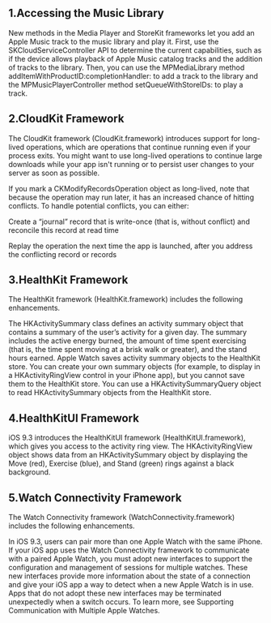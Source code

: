 ## 1.Accessing the Music Library

New methods in the Media Player and StoreKit frameworks let you add an Apple Music track to the music library and play it. First, use the SKCloudServiceController API to determine the current capabilities, such as if the device allows playback of Apple Music catalog tracks and the addition of tracks to the library. Then, you can use the MPMediaLibrary method addItemWithProductID:completionHandler: to add a track to the library and the MPMusicPlayerController method setQueueWithStoreIDs: to play a track.

## 2.CloudKit Framework

The CloudKit framework (CloudKit.framework) introduces support for long-lived operations, which are operations that continue running even if your process exits. You might want to use long-lived operations to continue large downloads while your app isn't running or to persist user changes to your server as soon as possible.

If you mark a CKModifyRecordsOperation object as long-lived, note that because the operation may run later, it has an increased chance of hitting conflicts. To handle potential conflicts, you can either:

Create a “journal” record that is write-once (that is, without conflict) and reconcile this record at read time

Replay the operation the next time the app is launched, after you address the conflicting record or records

## 3.HealthKit Framework

The HealthKit framework (HealthKit.framework) includes the following enhancements.

The HKActivitySummary class defines an activity summary object that contains a summary of the user’s activity for a given day. The summary includes the active energy burned, the amount of time spent exercising (that is, the time spent moving at a brisk walk or greater), and the stand hours earned. Apple Watch saves activity summary objects to the HealthKit store. You can create your own summary objects (for example, to display in a HKActivityRingView control in your iPhone app), but you cannot save them to the HealthKit store. You can use a HKActivitySummaryQuery object to read HKActivitySummary objects from the HealthKit store.

## 4.HealthKitUI Framework

iOS 9.3 introduces the HealthKitUI framework (HealthKitUI.framework), which gives you access to the activity ring view. The HKActivityRingView object shows data from an HKActivitySummary object by displaying the Move (red), Exercise (blue), and Stand (green) rings against a black background.

## 5.Watch Connectivity Framework

The Watch Connectivity framework (WatchConnectivity.framework) includes the following enhancements.

In iOS 9.3, users can pair more than one Apple Watch with the same iPhone. If your iOS app uses the Watch Connectivity framework to communicate with a paired Apple Watch, you must adopt new interfaces to support the configuration and management of sessions for multiple watches. These new interfaces provide more information about the state of a connection and give your iOS app a way to detect when a new Apple Watch is in use. Apps that do not adopt these new interfaces may be terminated unexpectedly when a switch occurs. To learn more, see Supporting Communication with Multiple Apple Watches.


